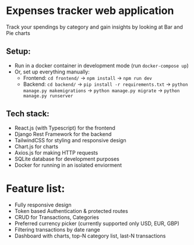 # Expenses tracker web application

Track your spendings by category and gain insights by looking at Bar and Pie charts

## Setup:

- Run in a docker container in development mode (run `docker-compose up`)
- Or, set up everything manually:
  - Frontend: `cd frontend/` -> `npm install` -> `npm run dev`
  - Backend: `cd backend/` -> `pip install -r requirements.txt` -> `python manage.py makemigrations` -> `python manage.py migrate` -> `python manage.py runserver`

## Tech stack:

- React.js (with Typescript) for the frontend
- Django Rest Framework for the backend
- TailwindCSS for styling and responsive design
- Chart.js for charts
- Axios.js for making HTTP requests
- SQLite database for development purposes
- Docker for running in an isolated enviorment

# Feature list:

- Fully responsive design
- Token based Authentication & protected routes
- CRUD for Transactions, Categories
- Preferred currency picker (currently supported only USD, EUR, GBP)
- Filtering transactions by date range
- Dashboard with charts, top-N category list, last-N transactions
